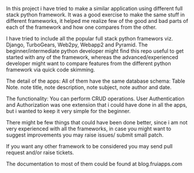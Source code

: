 In this project i have tried to make a similar application using
different full stack python framework. It was a good exercise to make
the same stuff in different frameworks, it helped me realize few of
the good and bad parts of each of the framework and how one compares
from the other. 

I have tried to include all the popular full stack python framewors viz. Django,
TurboGears, Web2py, Webapp2 and Pyramid. The beginner/intermediate
python developer might find this repo useful to get started with any
of the framework, whereas the advanced/experienced developer might
want to compare features from the different python framework via quick
code skimming. 

The detail of the apps:
All of them have the same database schema:
Table Note.
note title, note description, note subject, note author and date. 

The functionality: You can perform CRUD operations. 
User Authentication and Authorization was one extension that i could
have done in all the apps, but i wanted to keep it very simple for the
beginner. 

There might be few things that could have been done better, since i am
not very experienced with all the frameworks, in case you might want
to suggest improvements you may raise issues/ submit small patch. 

If you want any other framework to be considered you may send pull
request and/or raise tickets. 

The documentation to most of them could be found at blog.fruiapps.com 

